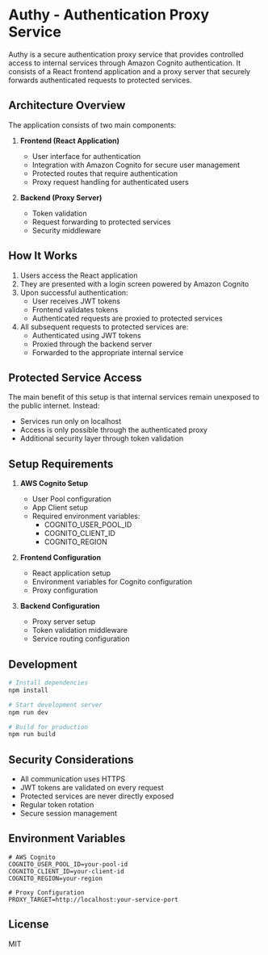 # Authy - Authentication Proxy Service

Authy is a secure authentication proxy service that provides controlled access to internal services through Amazon Cognito authentication. It consists of a React frontend application and a proxy server that securely forwards authenticated requests to protected services.

## Architecture Overview

The application consists of two main components:

1. **Frontend (React Application)**
   - User interface for authentication
   - Integration with Amazon Cognito for secure user management
   - Protected routes that require authentication
   - Proxy request handling for authenticated users

2. **Backend (Proxy Server)**
   - Token validation
   - Request forwarding to protected services
   - Security middleware

## How It Works

1. Users access the React application
2. They are presented with a login screen powered by Amazon Cognito
3. Upon successful authentication:
   - User receives JWT tokens
   - Frontend validates tokens
   - Authenticated requests are proxied to protected services
4. All subsequent requests to protected services are:
   - Authenticated using JWT tokens
   - Proxied through the backend server
   - Forwarded to the appropriate internal service

## Protected Service Access

The main benefit of this setup is that internal services remain unexposed to the public internet. Instead:
- Services run only on localhost
- Access is only possible through the authenticated proxy
- Additional security layer through token validation

## Setup Requirements

1. **AWS Cognito Setup**
   - User Pool configuration
   - App Client setup
   - Required environment variables:
     - COGNITO_USER_POOL_ID
     - COGNITO_CLIENT_ID
     - COGNITO_REGION

2. **Frontend Configuration**
   - React application setup
   - Environment variables for Cognito configuration
   - Proxy configuration

3. **Backend Configuration**
   - Proxy server setup
   - Token validation middleware
   - Service routing configuration

## Development

```bash
# Install dependencies
npm install

# Start development server
npm run dev

# Build for production
npm run build
```

## Security Considerations

- All communication uses HTTPS
- JWT tokens are validated on every request
- Protected services are never directly exposed
- Regular token rotation
- Secure session management

## Environment Variables

```env
# AWS Cognito
COGNITO_USER_POOL_ID=your-pool-id
COGNITO_CLIENT_ID=your-client-id
COGNITO_REGION=your-region

# Proxy Configuration
PROXY_TARGET=http://localhost:your-service-port
```

## License

MIT